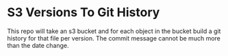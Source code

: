 # S3 Versions To Git History

This repo will take an s3 bucket and for each object in the bucket build a git history for that file per version.
The commit message cannot be much more than the date change.
